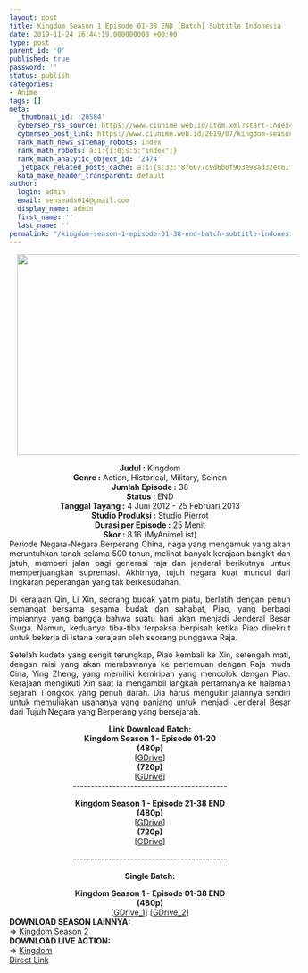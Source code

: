 ```yaml
---
layout: post
title: Kingdom Season 1 Episode 01-38 END [Batch] Subtitle Indonesia
date: 2019-11-24 16:44:19.000000000 +00:00
type: post
parent_id: '0'
published: true
password: ''
status: publish
categories:
- Anime
tags: []
meta:
  _thumbnail_id: '20584'
  cyberseo_rss_source: https://www.ciunime.web.id/atom.xml?start-index=1501&max-results=150
  cyberseo_post_link: https://www.ciunime.web.id/2019/07/kingdom-season-1-episode-01-38-end.html
  rank_math_news_sitemap_robots: index
  rank_math_robots: a:1:{i:0;s:5:"index";}
  rank_math_analytic_object_id: '2474'
  _jetpack_related_posts_cache: a:1:{s:32:"8f6677c9d6b0f903e98ad32ec61f8deb";a:2:{s:7:"expires";i:1653359981;s:7:"payload";a:0:{}}}
  kata_make_header_transparent: default
author:
  login: admin
  email: senseads014@gmail.com
  display_name: admin
  first_name: ''
  last_name: ''
permalink: "/kingdom-season-1-episode-01-38-end-batch-subtitle-indonesia/"
---
```

<div class="separator" style="clear: both; text-align: center;"><a href="https://1.bp.blogspot.com/-KZbsuyiiyL4/XSDMlUlPKZI/AAAAAAAAbG4/f7-noBeCdO0jurzABRczT54lQg4cOnA2gCLcBGAs/s1600/Kingdom%2BSeason%2B1.png" imageanchor="1" style="margin-left: 1em; margin-right: 1em;"><img border="0" data-original-height="720" data-original-width="1280" height="360" src="{{ site.baseurl }}/assets/2019/11/Kingdom%2BSeason%2B1.png" width="640" /></a></div>
<p>
<div style="text-align: center;"><b>Judul</b><b><b> </b>:</b> Kingdom</div>
<div style="text-align: center;"><b><b>Genre :</b></b> Action, Historical, Military, Seinen</div>
<div style="text-align: center;"><b>Jumlah Episode :</b> 38<br /><b>Status :&nbsp;</b>END<br /><b>Tanggal Tayang :</b> 4 Juni 2012 - 25 Februari 2013<br /><b>Studio Produksi :</b> Studio Pierrot<br /><b>Durasi per Episode :</b> 25 Menit</div>
<div style="text-align: center;"><b>Skor :</b> 8.16 (MyAnimeList)</div>
<div style="text-align: center;"></div>
<div style="text-align: justify;">Periode Negara-Negara Berperang China, naga yang mengamuk yang akan meruntuhkan tanah selama 500 tahun, melihat banyak kerajaan bangkit dan jatuh, memberi jalan bagi generasi raja dan jenderal berikutnya untuk memperjuangkan supremasi. Akhirnya, tujuh negara kuat muncul dari lingkaran peperangan yang tak berkesudahan.</p>
<p>Di kerajaan Qin, Li Xin, seorang budak yatim piatu, berlatih dengan penuh semangat bersama sesama budak dan sahabat, Piao, yang berbagi impiannya yang bangga bahwa suatu hari akan menjadi Jenderal Besar Surga. Namun, keduanya tiba-tiba terpaksa berpisah ketika Piao direkrut untuk bekerja di istana kerajaan oleh seorang punggawa Raja.</p>
<p>Setelah kudeta yang sengit terungkap, Piao kembali ke Xin, setengah mati, dengan misi yang akan membawanya ke pertemuan dengan Raja muda Cina, Ying Zheng, yang memiliki kemiripan yang mencolok dengan Piao. Kerajaan mengikuti Xin saat ia mengambil langkah pertamanya ke halaman sejarah Tiongkok yang penuh darah. Dia harus mengukir jalannya sendiri untuk memuliakan usahanya yang panjang untuk menjadi Jenderal Besar dari Tujuh Negara yang Berperang yang bersejarah.</p></div>
<div style="text-align: justify;"></div>
<div style="text-align: justify;"></div>
<div style="text-align: center;"><b>Link Download Batch:</b></div>
<div style="text-align: center;">
<div style="text-align: center;"><b>Kingdom Season 1 - Episode 01-20</b></div>
</div>
<div style="text-align: center;"><b>(480p)</b></div>
<div style="text-align: center;">
<div style="text-align: center;">
<div style="text-align: center;">
<div style="text-align: center;">[<a href="https://drive.google.com/uc?export=download&amp;id=0B9AWVfwJcJSFWkRsVV9DNmJSM0E" target="_blank" rel="noopener">GDrive</a>]
<div style="text-align: center;"></div>
<div style="text-align: center;"><b>(720p)</b></div>
<div style="text-align: center;">[<a href="https://drive.google.com/uc?export=download&amp;id=0Bx2Kq1AiCnu8bWtCUzA3YnFETU0" target="_blank" rel="noopener">GDrive</a>]
<div style="text-align: center;">-------------------------------------------</p>
<div style="text-align: center;"><b>Kingdom Season 1 - Episode 21-38 END</b></div>
</div>
<div style="text-align: center;">
<div style="text-align: center;"><b>(480p)</b></div>
<div style="text-align: center;">
<div style="text-align: center;">
<div style="text-align: center;">
<div style="text-align: center;">[<a href="https://drive.google.com/uc?export=download&amp;id=0B9AWVfwJcJSFZXZUMThRZUxmZDg" target="_blank" rel="noopener">GDrive</a>]
<div style="text-align: center;"></div>
<div style="text-align: center;"><b>(720p)</b></div>
<div style="text-align: center;">[<a href="https://drive.google.com/uc?export=download&amp;id=0Bx2Kq1AiCnu8Mm9nZElFQ0FNcTA" target="_blank" rel="noopener">GDrive</a>]</p>
<div style="text-align: center;">-------------------------------------------</p>
<p><b>Single Batch:</b></p>
<div style="text-align: center;"><b>Kingdom Season 1 - Episode 01-38 END</b></div>
</div>
<div style="text-align: center;">
<div style="text-align: center;"><b>(480p)</b></div>
<div style="text-align: center;">
<div style="text-align: center;">
<div style="text-align: center;">[<a href="https://drive.google.com/uc?id=1PG6QmDDb5KpnRQS9NPsySLSZAqHG_ONp" target="_blank" rel="noopener">GDrive_1</a>] [<a href="https://drive.google.com/uc?id=1qkPo-NzGXC7l-nei_bc_AecRrwglCu2t" target="_blank" rel="noopener">GDrive_2</a>]
<div style="text-align: left;"></div>
<div style="text-align: left;"></div>
<div style="text-align: left;"><b>DOWNLOAD SEASON LAINNYA:</b></div>
<div style="text-align: left;"></div>
<div style="text-align: left;">=&gt;&nbsp;<a href="https://www.ciunime.web.id/2019/07/kingdom-season-2-episode-01-39-end.html" target="_blank" rel="noopener">Kingdom Season 2</a></div>
<div style="text-align: left;"></div>
<div style="text-align: left;"><b>DOWNLOAD LIVE ACTION:</b></div>
<div style="text-align: left;"></div>
<div style="text-align: left;">=&gt;&nbsp;<a href="https://www.ciunime.web.id/2019/10/kingdom-live-action-subtitle-indonesia.html" target="_blank" rel="noopener">Kingdom</a></div>
<div style="text-align: left;"></div>
</div>
</div>
</div>
</div>
</div>
</div>
</div>
</div>
</div>
</div>
</div>
</div>
</div>
</div>
</div>
<link rel="stylesheet" href="https://cdnjs.cloudflare.com/ajax/libs/font-awesome/4.7.0/css/font-awesome.min.css" />
<div class="divbtn"> <a href="https://handymansurrender.com/fihup8buzv?key=94550f7ce39444073321dde3b8782f97" class="btn"><i class="fa fa-download"></i> Direct Link</a> </div>

